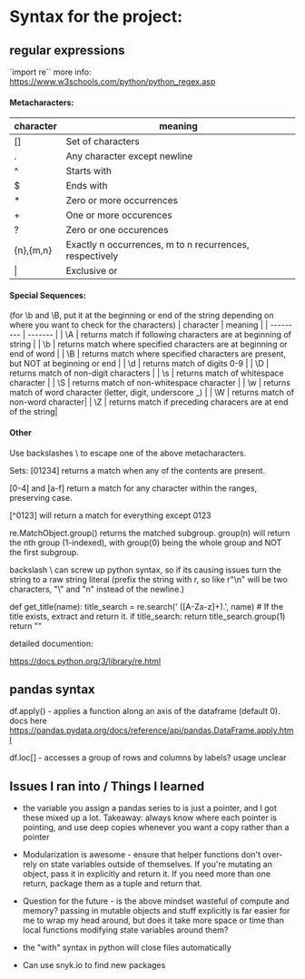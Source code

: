 # Syntax for the project:

## regular expressions
`import re``
more info: https://www.w3schools.com/python/python_regex.asp

#### Metacharacters:

| character | meaning |
|--------- | -------- |
| []  | Set of characters |
| .  | Any character except newline |
| ^  | Starts with |
| $  | Ends with |
| *  | Zero or more occurrences |
| +  | One or more occurences |
| ? | Zero or one occurences |
| {n},{m,n} | Exactly n occurrences, m to n recurrences, respectively |
| \| | Exclusive or |

#### Special Sequences: 
(for \\b and \\B, put it at the beginning or end of the string depending on where you want to check for the characters)
| character | meaning |
| --------- | ------- |
| \\A | returns match if following characters are at beginning of string |
| \\b | returns match where specified characters are at beginning or end of word |
| \\B | returns match where specified characters are present, but NOT at beginning or end |
| \\d | returns match of digits 0-9 |
| \\D | returns match of non-digit characters |
| \\s | returns match of whitespace character |
| \\S | returns match of non-whitespace character |
| \\w | returns match of word character (letter, digit, underscore _) |
| \\W | returns match of non-word character|
| \\Z | returns match if preceding characers are at end of the string|


#### Other

Use backslashes \\ to escape one of the above metacharacters.

Sets: [01234] returns a match when any of the contents are present.

[0-4] and [a-f] return a match for any character within the ranges, preserving case.

[^0123] will return a match for everything except 0123

re.MatchObject.group() returns the matched subgroup. group(n) will return the nth group (1-indexed), with group(0) being the whole group and NOT the first subgroup.

backslash \\ can screw up python syntax, so if its causing issues turn the string to a raw string literal (prefix the string with r, so like r"\\n" will be two characters, "\\" and "n" instead of the newline.)

def get_title(name):
    title_search = re.search(' ([A-Za-z]+)\.', name)
    # If the title exists, extract and return it.
    if title_search:
        return title_search.group(1)
    return ""

detailed documention:

https://docs.python.org/3/library/re.html

## pandas syntax

df.apply() - applies a function along an axis of the dataframe (default 0). docs here https://pandas.pydata.org/docs/reference/api/pandas.DataFrame.apply.html

df.loc[] - accesses a group of rows and columns by labels? usage unclear

## Issues I ran into / Things I learned

- the variable you assign a pandas series to is just a pointer, and I got these mixed up a lot. Takeaway: always know where each pointer is pointing, and use deep copies whenever you want a copy rather than a pointer

- Modularization is awesome - ensure that helper functions don't over-rely on state variables outside of themselves. If you're mutating an object, pass it in explicitly and return it. If you need more than one return, package them as a tuple and return that. 

- Question for the future - is the above mindset wasteful of compute and memory? passing in mutable objects and stuff explicitly is far easier for me to wrap my head around, but does it take more space or time than local functions modifying state variables around them?

- the "with" syntax in python will close files automatically

- Can use snyk.io to find new packages